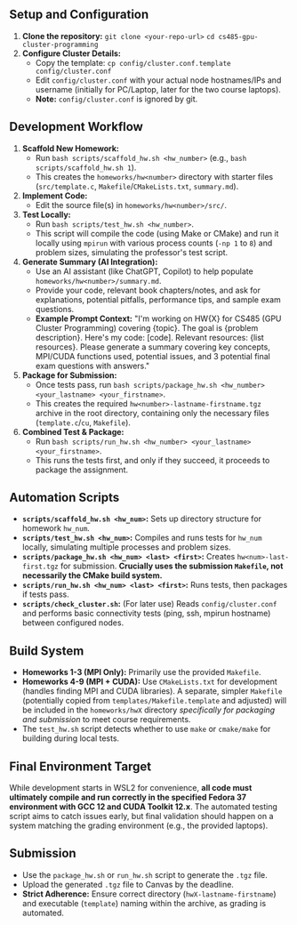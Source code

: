 
## Setup and Configuration

1.  **Clone the repository:**
    `git clone <your-repo-url>`
    `cd cs485-gpu-cluster-programming`
2.  **Configure Cluster Details:**
    *   Copy the template: `cp config/cluster.conf.template config/cluster.conf`
    *   Edit `config/cluster.conf` with your actual node hostnames/IPs and username (initially for PC/Laptop, later for the two course laptops).
    *   **Note:** `config/cluster.conf` is ignored by git.

## Development Workflow

1.  **Scaffold New Homework:**
    *   Run `bash scripts/scaffold_hw.sh <hw_number>` (e.g., `bash scripts/scaffold_hw.sh 1`).
    *   This creates the `homeworks/hw<number>` directory with starter files (`src/template.c`, `Makefile`/`CMakeLists.txt`, `summary.md`).
2.  **Implement Code:**
    *   Edit the source file(s) in `homeworks/hw<number>/src/`.
3.  **Test Locally:**
    *   Run `bash scripts/test_hw.sh <hw_number>`.
    *   This script will compile the code (using Make or CMake) and run it locally using `mpirun` with various process counts (`-np 1` to `8`) and problem sizes, simulating the professor's test script.
4.  **Generate Summary (AI Integration):**
    *   Use an AI assistant (like ChatGPT, Copilot) to help populate `homeworks/hw<number>/summary.md`.
    *   Provide your code, relevant book chapters/notes, and ask for explanations, potential pitfalls, performance tips, and sample exam questions.
    *   **Example Prompt Context:** "I'm working on HW{X} for CS485 (GPU Cluster Programming) covering {topic}. The goal is {problem description}. Here's my code: [code]. Relevant resources: {list resources}. Please generate a summary covering key concepts, MPI/CUDA functions used, potential issues, and 3 potential final exam questions with answers."
5.  **Package for Submission:**
    *   Once tests pass, run `bash scripts/package_hw.sh <hw_number> <your_lastname> <your_firstname>`.
    *   This creates the required `hw<number>-lastname-firstname.tgz` archive in the root directory, containing only the necessary files (`template.c`/`cu`, `Makefile`).
6.  **Combined Test & Package:**
    *   Run `bash scripts/run_hw.sh <hw_number> <your_lastname> <your_firstname>`.
    *   This runs the tests first, and only if they succeed, it proceeds to package the assignment.

## Automation Scripts

*   **`scripts/scaffold_hw.sh <hw_num>`:** Sets up directory structure for homework `hw_num`.
*   **`scripts/test_hw.sh <hw_num>`:** Compiles and runs tests for `hw_num` locally, simulating multiple processes and problem sizes.
*   **`scripts/package_hw.sh <hw_num> <last> <first>`:** Creates `hw<num>-last-first.tgz` for submission. **Crucially uses the submission `Makefile`, not necessarily the CMake build system.**
*   **`scripts/run_hw.sh <hw_num> <last> <first>`:** Runs tests, then packages if tests pass.
*   **`scripts/check_cluster.sh`:** (For later use) Reads `config/cluster.conf` and performs basic connectivity tests (ping, ssh, mpirun hostname) between configured nodes.

## Build System

*   **Homeworks 1-3 (MPI Only):** Primarily use the provided `Makefile`.
*   **Homeworks 4-9 (MPI + CUDA):** Use `CMakeLists.txt` for development (handles finding MPI and CUDA libraries). A separate, simpler `Makefile` (potentially copied from `templates/Makefile.template` and adjusted) will be included in the `homeworks/hwX` directory *specifically for packaging and submission* to meet course requirements.
*   The `test_hw.sh` script detects whether to use `make` or `cmake/make` for building during local tests.

## Final Environment Target

While development starts in WSL2 for convenience, **all code must ultimately compile and run correctly in the specified Fedora 37 environment with GCC 12 and CUDA Toolkit 12.x**. The automated testing script aims to catch issues early, but final validation should happen on a system matching the grading environment (e.g., the provided laptops).

## Submission

*   Use the `package_hw.sh` or `run_hw.sh` script to generate the `.tgz` file.
*   Upload the generated `.tgz` file to Canvas by the deadline.
*   **Strict Adherence:** Ensure correct directory (`hwX-lastname-firstname`) and executable (`template`) naming within the archive, as grading is automated.